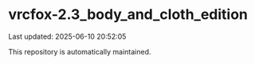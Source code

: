 # vrcfox-2.3_body_and_cloth_edition

Last updated: 2025-06-10 20:52:05

This repository is automatically maintained.
